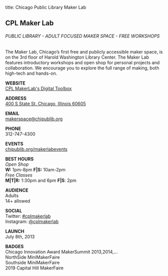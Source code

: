 title: Chicago Public Library Maker Lab

## CPL Maker Lab
###### PUBLIC LIBRARY - ADULT FOCUSED MAKER SPACE - FREE WORKSHOPS
The Maker Lab, Chicago’s first free and publicly accessible maker space, is on the 3rd floor of Harold Washington Library Center. The Maker Lab features introductory workshops and open shop for personal projects and collaboration. We encourage you to explore the full range of making, both high-tech and hands-on.

**WEBSITE**  
[CPL MakerLab's Digital Toolbox](http://bit.ly/cplmakerlab)  

**ADDRESS**  
[400 S State St. Chicago, Illinois 60605](https://goo.gl/maps/PHWayJYHTMVSnzNr7)  

**EMAIL**  
makerspace@chipublib.org

**PHONE**  
312-747-4300

**EVENTS**  
[chipublib.org/makerlabevents](http://chipublib.org/makerlabevents)  

**BEST HOURS**  
_Open Shop_  
**W:** 1pm-8pm **F|S:** 10am-2pm  
_Free Classes_  
**M|T|R:** 1:30pm and 6pm **F|S**: 2pm

**AUDIENCE**  
Adults  
14+ allowed  

**SOCIAL**  
Twitter: [#cplmakerlab](https://twitter.com/hashtag/cplmakerlab)  
Instagram: [@cplmakerlab](https://www.instagram.com/cplmakerlab/)  

**LAUNCH**  
July 8th, 2013  

 **BADGES**  
Chicago Innovation Award
MakerSummit 2013,2014,...  
NorthSide MiniMakerFaire  
Southside MiniMakerFaire  
2019 Capital Hill MakerFaire  
